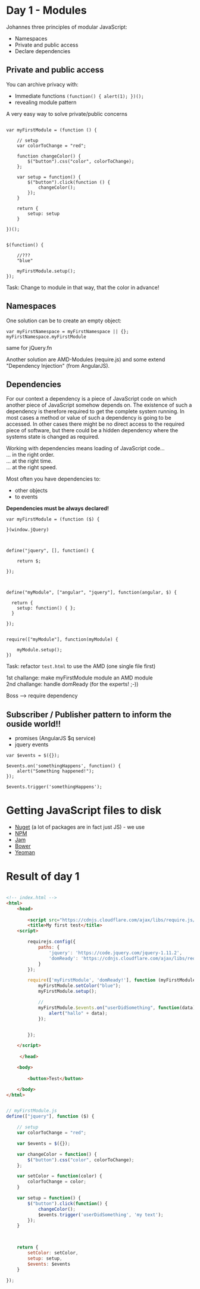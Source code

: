 # Day 1 - Modules

Johannes three principles of modular JavaScript:

* Namespaces
* Private and public access
* Declare dependencies


## Private and public access

You can archive privacy with:
- Immediate functions `(function() { alert(1); })();`
- revealing module pattern

A very easy way to solve private/public concerns

```

var myFirstModule = (function () {

    // setup
    var colorToChange = "red";

    function changeColor() {
        $("button").css("color", colorToChange);
    };

    var setup = function() {
        $("button").click(function () {
            changeColor();
        });
    }
    
    return {
        setup: setup
    }

})();


$(function() {

	//???
	"blue"

    myFirstModule.setup();
});

```` 

Task:
Change to module in that way, that the color in advance!



## Namespaces

One solution can be to create an empty object:

```
var myFirstNamespace = myFirstNamespace || {};
myFirstNamespace.myFirstModule
```

same for jQuery.fn

Another solution are AMD-Modules (require.js) and some extend "Dependency Injection" (from AngularJS). 


## Dependencies

For our context a dependency is a piece of JavaScript code on which another piece of JavaScript somehow depends on. The existence of such a dependency is therefore required to get the complete system running. In most cases a method or value of such a dependency is going to be accessed. In other cases there might be no direct access to the required piece of software, but there could be a hidden dependency where the systems state is changed as required.


Working with dependencies means loading of JavaScript code...  
... in the right order.  
... at the right time.  
... at the right speed.  

Most often you have dependencies to:

* other objects  
* to events  

**Dependencies must be always declared!**

```
var myFirstModule = (function ($) {

}(window.jQuery)



define("jquery", [], function() {

	return $;

});



define("myModule", ["angular", "jquery"], function(angular, $) {

  return {
    setup: function() { };
  }

});


require(["myModule"], function(myModule) {

	myModule.setup();
})
```


Task: refactor `test.html` to use the AMD (one single file first)

1st challange: make myFirstModule module an AMD module  
2nd challange: handle domReady (for the experts! ;-))  



Boss --> require dependency


## Subscriber / Publisher pattern to inform the ouside world!!

* promises (AngularJS $q service)
* jquery events



```
var $events = $({});

$events.on('somethingHappens', function() {
    alert("Something happened!");
});

$events.trigger('somethingHappens');
```



# Getting JavaScript files to disk

* [Nuget](https://www.nuget.org/) (a lot of packages are in fact just JS) - we use
* [NPM](https://www.npmjs.com/)
* [Jam](http://jamjs.org/) 
* [Bower](http://bower.io/)
* [Yeoman](http://yeoman.io/) 


# Result of day 1

```html

<!-- index.html -->
<html>
    <head>
       
        <script src="https://cdnjs.cloudflare.com/ajax/libs/require.js/2.1.15/require.js"></script>
        <title>My first test</title>
    <script>

        requirejs.config({
            paths: {
                'jquery': 'https://code.jquery.com/jquery-1.11.2',
                'domReady': 'https://cdnjs.cloudflare.com/ajax/libs/require-domReady/2.0.1/domReady'
            }
        });

        require(['myFirstModule', 'domReady!'], function (myFirstModule) {
            myFirstModule.setColor("blue");
            myFirstModule.setup();

            // 
            myFirstModule.$events.on("userDidSomething", function(data) {
                alert("hallo" + data);
            });


        });

    </script>
   
     </head>   

    <body>
        
        <button>Test</button>

    </body>
</html>


```

```js

// myFirstModule.js
define(["jquery"], function ($) {

    // setup
    var colorToChange = "red";

    var $events = $({});

    var changeColor = function() {
        $("button").css("color", colorToChange);
    };

    var setColor = function(color) {
        colorToChange = color;
    }

    var setup = function() {
        $("button").click(function() {
            changeColor();
            $events.trigger('userDidSomething', 'my text');
        });
    }

    

    return {
        setColor: setColor,
        setup: setup,
        $events: $events
    }

});

```
